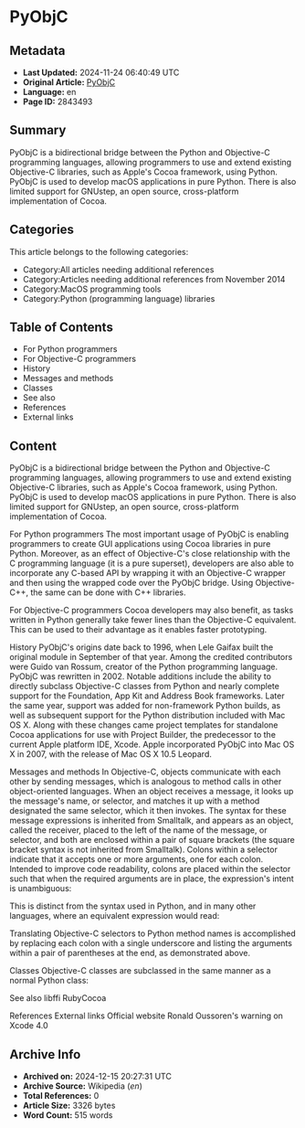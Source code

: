 # PyObjC

## Metadata
- **Last Updated:** 2024-11-24 06:40:49 UTC
- **Original Article:** [PyObjC](https://en.wikipedia.org/wiki/PyObjC)
- **Language:** en
- **Page ID:** 2843493

## Summary
PyObjC is a bidirectional bridge between the Python and Objective-C programming languages, allowing programmers to use and extend existing Objective-C libraries, such as Apple's Cocoa framework, using Python.
PyObjC is used to develop macOS applications in pure Python.
There is also limited support for GNUstep, an open source, cross-platform implementation of Cocoa.

## Categories
This article belongs to the following categories:

- Category:All articles needing additional references
- Category:Articles needing additional references from November 2014
- Category:MacOS programming tools
- Category:Python (programming language) libraries

## Table of Contents

- For Python programmers
- For Objective-C programmers
- History
- Messages and methods
- Classes
- See also
- References
- External links

## Content

PyObjC is a bidirectional bridge between the Python and Objective-C programming languages, allowing programmers to use and extend existing Objective-C libraries, such as Apple's Cocoa framework, using Python.
PyObjC is used to develop macOS applications in pure Python.
There is also limited support for GNUstep, an open source, cross-platform implementation of Cocoa.

For Python programmers
The most important usage of PyObjC is enabling programmers to create GUI applications using Cocoa libraries in pure Python. Moreover, as an effect of Objective-C's close relationship with the C programming language (it is a pure superset), developers are also able to incorporate any C-based API by wrapping it with an Objective-C wrapper and then using the wrapped code over the PyObjC bridge. Using Objective-C++, the same can be done with C++ libraries.

For Objective-C programmers
Cocoa developers may also benefit, as tasks written in Python generally take fewer lines than the Objective-C equivalent. This can be used to their advantage as it enables faster prototyping.

History
PyObjC's origins date back to 1996, when Lele Gaifax built the original module in September of that year. Among the credited contributors were Guido van Rossum, creator of the Python programming language.
PyObjC was rewritten in 2002. Notable additions include the ability to directly subclass Objective-C classes from Python and nearly complete support for the Foundation, App Kit and Address Book frameworks.
Later the same year, support was added for non-framework Python builds, as well as subsequent support for the Python distribution included with Mac OS X. Along with these changes came project templates for standalone Cocoa applications for use with Project Builder, the predecessor to the current Apple platform IDE, Xcode.
Apple incorporated PyObjC into Mac OS X in 2007, with the release of Mac OS X 10.5 Leopard.

Messages and methods
In Objective-C, objects communicate with each other by sending messages, which is analogous to method calls in other object-oriented languages. When an object receives a message, it looks up the message's name, or selector, and matches it up with a method designated the same selector, which it then invokes.
The syntax for these message expressions is inherited from Smalltalk, and appears as an object, called the receiver, placed to the left of the name of the message, or selector, and both are enclosed within a pair of square brackets (the square bracket syntax is not inherited from Smalltalk). Colons within a selector indicate that it accepts one or more arguments, one for each colon. Intended to improve code readability, colons are placed within the selector such that when the required arguments are in place, the expression's intent is unambiguous:

This is distinct from the syntax used in Python, and in many other languages, where an equivalent expression would read:

Translating Objective-C selectors to Python method names is accomplished by replacing each colon with a single underscore and listing the arguments within a pair of parentheses at the end, as demonstrated above.

Classes
Objective-C classes are subclassed in the same manner as a normal Python class:

See also
libffi
RubyCocoa

References
External links
Official website 
Ronald Oussoren's warning on Xcode 4.0

## Archive Info
- **Archived on:** 2024-12-15 20:27:31 UTC
- **Archive Source:** Wikipedia (_en_)
- **Total References:** 0
- **Article Size:** 3326 bytes
- **Word Count:** 515 words
